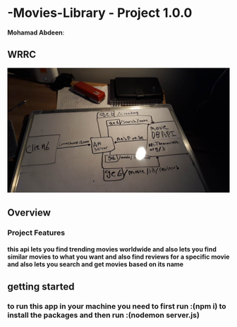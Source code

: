 
# -Movies-Library - Project 1.0.0

**Mohamad Abdeen**:

## WRRC

![WRRC](./assets/wrrclab12.jpg)

## Overview

### Project Features

#### this api lets you find trending movies worldwide and also lets you find similar movies to what you want and also find reviews for a specific movie and also lets you search and get movies based on its name

## getting started

### to run this app in your machine you need to first run :(npm i) to install the packages and then run :(nodemon server.js)


